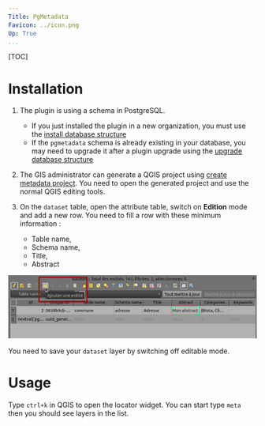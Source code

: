 ```yaml
---
Title: PgMetadata
Favicon: ../icon.png
Up: True
...
```


[TOC]


# Installation

1. The plugin is using a schema in PostgreSQL.
    * If you just installed the plugin in a new organization, you must
use the [install database structure](../processing/index.html#installation-of-the-database-structure)
    * If the `pgmetadata` schema is already existing in your database, you may need to upgrade it after a 
    plugin upgrade using the 
    [upgrade database structure](../processing/index.html#upgrade-the-database-structure)

1. The GIS administrator can generate a QGIS project using 
[create metadata project](../processing/index.html#create-metadata-administration-project). You need to open
the generated project and use the normal QGIS editing tools.
1. On the `dataset` table, open the attribute table, switch on **Edition** mode and add a new row.
    You need to fill a row with these minimum information : 
    * Table name,
    * Schema name,
    * Title,
    * Abstract

![Attribute table](../attribute_table_new_row.png)

You need to save your `dataset` layer by switching off editable mode.

# Usage

Type `ctrl+k` in QGIS to open the locator widget. You can start type `meta` then you should see layers in the
list.
